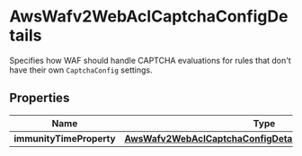 

# AwsWafv2WebAclCaptchaConfigDetails

 Specifies how WAF should handle CAPTCHA evaluations for rules that don't have their own <code>CaptchaConfig</code> settings. 

## Properties

| Name | Type | Description | Notes |
|------------ | ------------- | ------------- | -------------|
|**immunityTimeProperty** | [**AwsWafv2WebAclCaptchaConfigDetailsImmunityTimeProperty**](AwsWafv2WebAclCaptchaConfigDetailsImmunityTimeProperty.md) |  |  [optional] |



